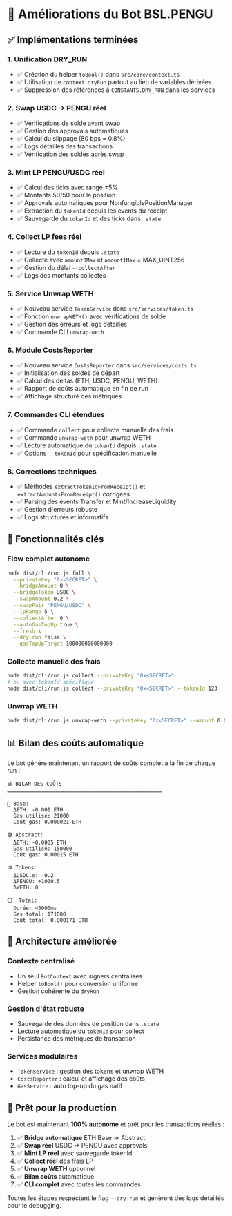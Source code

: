 # 🚀 Améliorations du Bot BSL.PENGU

## ✅ Implémentations terminées

### 1. **Unification DRY_RUN** 
- ✅ Création du helper `toBool()` dans `src/core/context.ts`
- ✅ Utilisation de `context.dryRun` partout au lieu de variables dérivées
- ✅ Suppression des références à `CONSTANTS.DRY_RUN` dans les services

### 2. **Swap USDC → PENGU réel**
- ✅ Vérifications de solde avant swap
- ✅ Gestion des approvals automatiques
- ✅ Calcul du slippage (80 bps = 0.8%)
- ✅ Logs détaillés des transactions
- ✅ Vérification des soldes après swap

### 3. **Mint LP PENGU/USDC réel**
- ✅ Calcul des ticks avec range ±5%
- ✅ Montants 50/50 pour la position
- ✅ Approvals automatiques pour NonfungiblePositionManager
- ✅ Extraction du `tokenId` depuis les events du receipt
- ✅ Sauvegarde du `tokenId` et des ticks dans `.state`

### 4. **Collect LP fees réel**
- ✅ Lecture du `tokenId` depuis `.state`
- ✅ Collecte avec `amount0Max` et `amount1Max` = MAX_UINT256
- ✅ Gestion du délai `--collectAfter`
- ✅ Logs des montants collectés

### 5. **Service Unwrap WETH**
- ✅ Nouveau service `TokenService` dans `src/services/token.ts`
- ✅ Fonction `unwrapWETH()` avec vérifications de solde
- ✅ Gestion des erreurs et logs détaillés
- ✅ Commande CLI `unwrap-weth`

### 6. **Module CostsReporter**
- ✅ Nouveau service `CostsReporter` dans `src/services/costs.ts`
- ✅ Initialisation des soldes de départ
- ✅ Calcul des deltas (ETH, USDC, PENGU, WETH)
- ✅ Rapport de coûts automatique en fin de run
- ✅ Affichage structuré des métriques

### 7. **Commandes CLI étendues**
- ✅ Commande `collect` pour collecte manuelle des frais
- ✅ Commande `unwrap-weth` pour unwrap WETH
- ✅ Lecture automatique du `tokenId` depuis `.state`
- ✅ Options `--tokenId` pour spécification manuelle

### 8. **Corrections techniques**
- ✅ Méthodes `extractTokenIdFromReceipt()` et `extractAmountsFromReceipt()` corrigées
- ✅ Parsing des events Transfer et Mint/IncreaseLiquidity
- ✅ Gestion d'erreurs robuste
- ✅ Logs structurés et informatifs

## 🎯 Fonctionnalités clés

### **Flow complet autonome**
```bash
node dist/cli/run.js full \
  --privateKey "0x<SECRET>" \
  --bridgeAmount 0 \
  --bridgeToken USDC \
  --swapAmount 0.2 \
  --swapPair "PENGU/USDC" \
  --lpRange 5 \
  --collectAfter 0 \
  --autoGasTopUp true \
  --fresh \
  --dry-run false \
  --gasTopUpTarget 100000000000000
```

### **Collecte manuelle des frais**
```bash
node dist/cli/run.js collect --privateKey "0x<SECRET>"
# ou avec tokenId spécifique
node dist/cli/run.js collect --privateKey "0x<SECRET>" --tokenId 123
```

### **Unwrap WETH**
```bash
node dist/cli/run.js unwrap-weth --privateKey "0x<SECRET>" --amount 0.0005
```

## 📊 Bilan des coûts automatique

Le bot génère maintenant un rapport de coûts complet à la fin de chaque run :

```
📊 BILAN DES COÛTS
══════════════════════════════════════════════════

🔵 Base:
  ΔETH: -0.001 ETH
  Gas utilisé: 21000
  Coût gas: 0.000021 ETH

🟣 Abstract:
  ΔETH: -0.0005 ETH
  Gas utilisé: 150000
  Coût gas: 0.00015 ETH

🪙 Tokens:
  ΔUSDC.e: -0.2
  ΔPENGU: +1000.5
  ΔWETH: 0

⏱️  Total:
  Durée: 45000ms
  Gas total: 171000
  Coût total: 0.000171 ETH
```

## 🔧 Architecture améliorée

### **Contexte centralisé**
- Un seul `BotContext` avec signers centralisés
- Helper `toBool()` pour conversion uniforme
- Gestion cohérente du `dryRun`

### **Gestion d'état robuste**
- Sauvegarde des données de position dans `.state`
- Lecture automatique du `tokenId` pour collect
- Persistance des métriques de transaction

### **Services modulaires**
- `TokenService` : gestion des tokens et unwrap WETH
- `CostsReporter` : calcul et affichage des coûts
- `GasService` : auto top-up du gas natif

## 🚀 Prêt pour la production

Le bot est maintenant **100% autonome** et prêt pour les transactions réelles :

1. ✅ **Bridge automatique** ETH Base → Abstract
2. ✅ **Swap réel** USDC → PENGU avec approvals
3. ✅ **Mint LP réel** avec sauvegarde tokenId
4. ✅ **Collect réel** des frais LP
5. ✅ **Unwrap WETH** optionnel
6. ✅ **Bilan coûts** automatique
7. ✅ **CLI complet** avec toutes les commandes

Toutes les étapes respectent le flag `--dry-run` et génèrent des logs détaillés pour le debugging.
